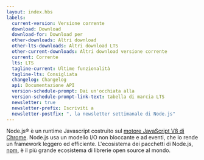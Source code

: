 ```yaml
---
layout: index.hbs
labels:
  current-version: Versione corrente
  download: Download
  download-for: Download per
  other-downloads: Altri download
  other-lts-downloads: Altri download LTS
  other-current-downloads: Altri download versione corrente
  current: Corrente
  lts: LTS
  tagline-current: Ultime funzionalità
  tagline-lts: Consigliata
  changelog: Changelog
  api: Documentazione API
  version-schedule-prompt: Dai un'occhiata alla
  version-schedule-prompt-link-text: tabella di marcia LTS
  newsletter: true
  newsletter-prefix: Iscriviti a
  newsletter-postfix: ", la newsletter settimanale di Node.js"
---
```


Node.js® è un runtime Javascript costruito sul [motore JavaScript V8 di Chrome](https://developers.google.com/v8/).
Node.js usa un modello I/O non bloccante e ad eventi, che lo rende un framework leggero ed efficiente.
L'ecosistema dei pacchetti di Node.js, [npm](https://www.npmjs.com/), è il più grande ecosistema di librerie open source al mondo.
